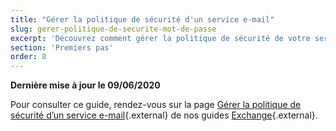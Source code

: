```yaml
---
title: "Gérer la politique de sécurité d'un service e-mail"
slug: gerer-politique-de-securite-mot-de-passe
excerpt: 'Découvrez comment gérer la politique de sécurité de votre service e-mail'
section: 'Premiers pas'
order: 8
---
```


**Dernière mise à jour le 09/06/2020**

Pour consulter ce guide, rendez-vous sur la page [Gérer la politique de sécurité d’un service e-mail](https://docs.ovh.com/fr/microsoft-collaborative-solutions/gerer-politique-de-securite-mot-de-passe/){.external} de nos guides [Exchange](https://docs.ovh.com/fr/microsoft-collaborative-solutions/){.external}.
